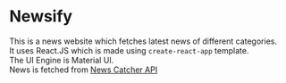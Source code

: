 # Newsify

This is a news website which fetches latest news of different categories.\
It uses React.JS which is made using ````create-react-app```` template.\
The UI Engine is Material UI.\
News is fetched from [News Catcher API](https://newscatcherapi.com/)



